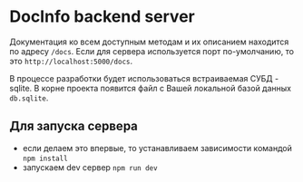 # DocInfo backend server

Документация ко всем доступным методам и их описанием находится по адресу `/docs`. Если для сервера используется порт по-умолчанию, то это `http://localhost:5000/docs`.

В процессе разработки будет использоваться встраиваемая СУБД - sqlite. В корне проекта появится файл с Вашей локальной базой данных `db.sqlite`.

## Для запуска сервера

- если делаем это впервые, то устанавливаем зависимости командой `npm install`
- запускаем dev сервер `npm run dev`

